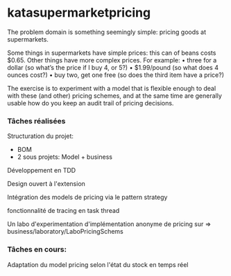 
# katasupermarketpricing
The problem domain is something seemingly simple: pricing goods at supermarkets.
 
Some things in supermarkets have simple prices: this can of beans costs $0.65. Other things have more complex prices. For example:
•     three for a dollar (so what’s the price if I buy 4, or 5?)
•     $1.99/pound (so what does 4 ounces cost?)
•     buy two, get one free (so does the third item have a price?)
 
The exercise is to experiment with a model that is flexible enough to deal with these (and other) pricing schemes, and at the same time are generally usable how do you keep an audit trail of pricing decisions.

### Tâches réalisées
Structuration du projet:
        

 - BOM    
 - 2 sous projets: Model + business

Développement en TDD

Design ouvert à l'extension

Intégration des models de pricing via le pattern strategy

fonctionnalité de tracing en task thread

Un labo d'experimentation d'implémentation anonyme de pricing sur => business/laboratory/LaboPricingSchems

### Tâches en cours:

Adaptation du model pricing selon l'état du stock en temps réel
